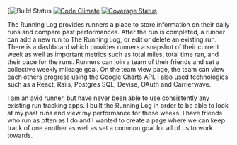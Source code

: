 [![Build Status](https://codeship.com/projects/d4c5e550-ecdb-0135-7954-3244ec35664b/status?branch=master)
[![Code Climate](https://codeclimate.com/github/shanlon800/running-log/badges/gpa.svg)](https://codeclimate.com/github/shanlon800/running-log)
[![Coverage Status](https://coveralls.io/repos/github/shanlon800/running-log/badge.svg?branch=master)](https://coveralls.io/github/shanlon800/running-log?branch=master)


The Running Log provides runners a place to store information on their daily runs and compare past performances. After the run is completed, a runner can add a new run to The Running Log, or edit or delete an existing run. There is a dashboard which provides runners a snapshot of their current week as well as important metrics such as total miles, total time ran, and their pace for the runs. Runners can join a team of their friends and set a collective weekly mileage goal. On the team view page, the team can view each others progress using the Google Charts API. I also used technologies such as a React, Rails, Postgres SQL, Devise, OAuth and Carrierwave.

I am an avid runner, but have never been able to use consistently any existing run tracking apps. I built the Running Log in order to be able to look at my past runs and view my performance for those weeks. I have friends who run as often as I do and I wanted to create a page where we can keep track of one another as well as set a common goal for all of us to work towards.
